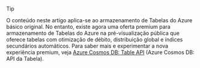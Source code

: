 > [!TIP]
> O conteúdo neste artigo aplica-se ao armazenamento de Tabelas do Azure básico original. No entanto, existe agora uma oferta premium para armazenamento de Tabelas do Azure na pré-visualização pública que oferece tabelas com otimização de débito, distribuição global e índices secundários automáticos. Para saber mais e experimentar a nova experiência premium, veja [Azure Cosmos DB: Table API](https://aka.ms/premiumtables) (Azure Cosmos DB: API da Tabela).
>
